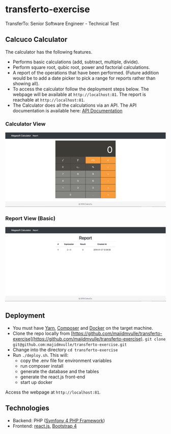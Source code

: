 # transferto-exercise
TransferTo: Senior Software Engineer - Technical Test

## Calcuco Calculator
The calculator has the following features.

- Performs basic calculations (add, subtract, multiple, divide).
- Perform square root, qubic root, power and factorial calculations.
- A report of the operations that have been performed. (Future addition would be to add a date picker to pick a range for reports rather than showing all).
- To access the calculator follow the deployment steps below. The webpage will be available at `http://localhost:81`. The report is reachable at `http://localhost:81`.
- The Calculator does all the calculations via an API. The API documentation is available here: [API Documentation](./src/docs/api.md)

### Calculator View
![Calculator](./src/docs/calculator.png?raw=true "Calculator")

### Report View (Basic)
![Report](./src/docs/report.png?raw=true "Report")

## Deployment
- You must have [Yarn](https://yarnpkg.com/en/), [Composer](https://getcomposer.org/) and [Docker](https://www.docker.com/) on the target machine.
- Clone the repo locally from [https://github.com/majidmvulle/transferto-exercise](https://github.com/majidmvulle/transferto-exercise). `git clone git@github.com:majidmvulle/transferto-exercise.git`
- Change into the directory `cd transferto-exercise`
- Run `./deploy.sh`. This will:
	- 	copy the .env file for environment variables
	-  run composer install
	-  generate the database and the tables
	-  generate the react.js front-end
	-  start up docker

Access the webpage at `http://localhost:81`.

## Technologies
- Backend: PHP ([Symfony 4 PHP Framework](https://symfony.com/))
- Frontend: [react.js](https://reactjs.org/), [Bootstrap 4](https://getbootstrap.com/)

